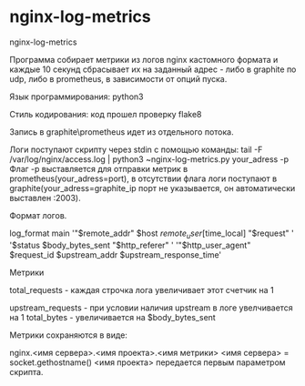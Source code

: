 # nginx-log-metrics

nginx-log-metrics

Программа собирает метрики из логов nginx кастомного формата и каждые 10 секунд сбрасывает их на заданный адрес - либо в graphite по udp, либо в prometheus, в зависимости от опций пуска.

Язык программирования: python3

Стиль кодирования: код прошел проверку flake8

Запись в graphite\prometheus идет из отдельного потока.

Логи поступают скрипту через stdin с помощью команды: tail -F /var/log/nginx/access.log | python3 ~nginx-log-metrics.py your_adress -p Флаг -p выставляется для отправки метрик в prometheus(your_adress=port), в отсутствии флага логи поступают в graphite(your_adress=graphite_ip порт не указывается, он автоматически выставлен :2003).

Формат логов.

log_format main '"$remote_addr" $host $remote_user [$time_local] "$request" ' '$status $body_bytes_sent "$http_referer" ' '"$http_user_agent" $request_id $upstream_addr $upstream_response_time'

Метрики

total_requests - каждая строчка лога увеличивает этот счетчик на 1

upstream_requests - при условии наличия upstream в логе увелчивается на 1
total_bytes - увеличивается на $body_bytes_sent

Метрики сохраняются в виде:

nginx.<имя сервера>.<имя проекта>.<имя метрики> <имя сервера> = socket.gethostname() <имя проекта> передается первым параметром скрипта.
